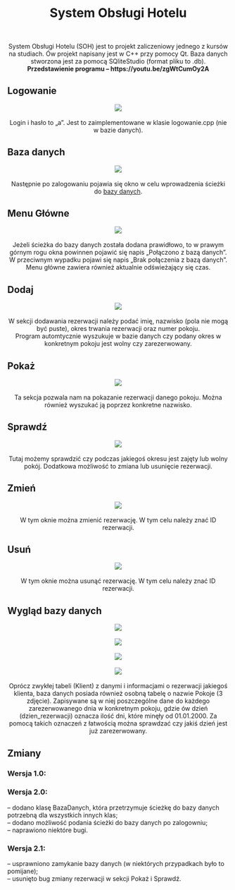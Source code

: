 <h1 align="center"> System Obsługi Hotelu</h1> <br>
<p align="center">
System Obsługi Hotelu (SOH) jest to projekt zaliczeniowy jednego z kursów na studiach. Ów projekt napisany jest w C++ przy pomocy Qt. Baza danych stworzona jest za pomocą SQliteStudio (format pliku to .db).
  <br>
  <b>Przedstawienie programu – https://youtu.be/zgWtCumOy2A</b>
</p>

## Logowanie
<p align="center">
<img align="center" src="https://raw.githubusercontent.com/kacperpasnik/System-Obslugi-Hotelu/master/screens/logowanie.png"/><br><br>
Login i hasło to „a”. Jest to zaimplementowane w klasie logowanie.cpp (nie w bazie danych).
</p>

## Baza danych
<p align="center">
<img align="center" src="https://raw.githubusercontent.com/kacperpasnik/System-Obslugi-Hotelu/master/screens/bazadanych.png"/><br><br>
Następnie po zalogowaniu pojawia się okno w celu wprowadzenia ścieżki do <a target="_blank" rel="noopener noreferrer" href =https://github.com/kacperpasnik/System-Obslugi-Hotelu/tree/master/baza>bazy danych</a>.
</p>

## Menu Główne
<p align="center">
<img align="center" src="https://raw.githubusercontent.com/kacperpasnik/System-Obslugi-Hotelu/master/screens/menuglowne.png"/><br><br>
Jeżeli ścieżka do bazy danych została dodana prawidłowo, to w prawym górnym rogu okna powinnen pojawić się napis „Połączono z bazą danych”. W przeciwnym wypadku pojawi się napis „Brak połączenia z bazą danych”. <br>
Menu główne zawiera również aktualnie odświeżający się czas.
</p>

## Dodaj
<p align="center">
  <img align="center" src="https://raw.githubusercontent.com/kacperpasnik/System-Obslugi-Hotelu/master/screens/dodaj.png"/><br><br>
  W sekcji dodawania rezerwacji należy podać imię, nazwisko (pola nie mogą być puste), okres trwania rezerwacji oraz numer pokoju. <br>
  Program automtycznie wyszukuje w bazie danych czy podany okres w konkretnym pokoju jest wolny czy zarezerwowany.
</p>

## Pokaż
<p align="center">
  <img align="center" src="https://raw.githubusercontent.com/kacperpasnik/System-Obslugi-Hotelu/master/screens/pokaz.png"/><br><br>
  Ta sekcja pozwala nam na pokazanie rezerwacji danego pokoju. Można również wyszukać ją poprzez konkretne nazwisko.
</p>

## Sprawdź
<p align="center">
  <img align="center" src="https://raw.githubusercontent.com/kacperpasnik/System-Obslugi-Hotelu/master/screens/sprawdz.png"/><br><br>
  Tutaj możemy sprawdzić czy podczas jakiegoś okresu jest zajęty lub wolny pokój. Dodatkowa możliwość to zmiana lub usunięcie rezerwacji.
</p>

## Zmień
<p align="center">
 <img align="center" src="https://raw.githubusercontent.com/kacperpasnik/System-Obslugi-Hotelu/master/screens/zmien.png"/><br><br>  
W tym oknie można zmienić rezerwację. W tym celu należy znać ID rezerwacji.
</p>

## Usuń
<p align="center">
  <img align="center" src="https://raw.githubusercontent.com/kacperpasnik/System-Obslugi-Hotelu/master/screens/usun.png"/><br><br>   
W tym oknie można usunąć rezerwację. W tym celu należy znać ID rezerwacji.
</p>

## Wygląd bazy danych
<p align="center">
  <img align="center" src="https://raw.githubusercontent.com/kacperpasnik/System-Obslugi-Hotelu/master/screens/sqlite.PNG"/><br><br><img align="center" src="https://raw.githubusercontent.com/kacperpasnik/System-Obslugi-Hotelu/master/screens/sqlite2.PNG"/><br><br><img align="center" src="https://raw.githubusercontent.com/kacperpasnik/System-Obslugi-Hotelu/master/screens/sqlite3.PNG"/> <br> <br><img align="center" src="https://raw.githubusercontent.com/kacperpasnik/System-Obslugi-Hotelu/master/screens/sqlite4.PNG"/>
  <br><br>
Oprócz zwykłej tabeli (Klient) z danymi i informacjami o rezerwacji jakiegoś klienta, baza danych posiada również osobną tabelę o nazwie Pokoje (3 zdjęcie). Zapisywane są w niej poszczególne dane do każdego zarezerwowanego dnia w konkretnym pokoju, gdzie ów dzień (dzien_rezerwacji) oznacza ilość dni, które minęły od 01.01.2000. Za pomocą takich oznaczeń z łatwością można sprawdzać czy jakiś dzień jest już zarezerwowany.
</p>

## Zmiany

### Wersja 1.0:

### Wersja 2.0:

– dodano klasę BazaDanych, która przetrzymuje ścieżkę do bazy danych potrzebną dla wszystkich innych klas;<br>
– dodano możliwość podania ścieżki do bazy danych po zalogowniu;<br>
– naprawiono niektóre bugi.

### Wersja 2.1:

– usprawniono zamykanie bazy danych (w niektórych przypadkach było to pomijane);<br>
– usunięto bug zmiany rezerwacji w sekcji Pokaż i Sprawdź.
